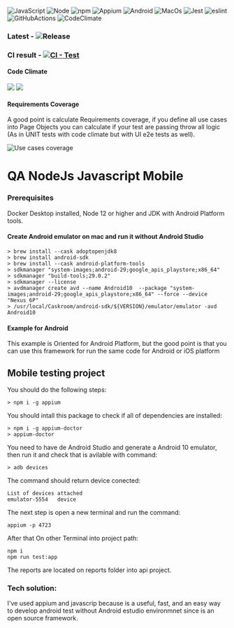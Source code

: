 ![JavaScript](https://img.shields.io/badge/-JavaScript-000?&logo=JavaScript)
![Node](https://img.shields.io/badge/-NodeJs-000?&logo=node-dot-js)
![npm](https://img.shields.io/badge/-npm-000?&logo=npm)
![Appium](https://img.shields.io/badge/-Appium-violet?&?logoColor=violet)
![Android](https://img.shields.io/badge/-Android-000?&logo=Android)
![MacOs](https://img.shields.io/badge/-MacOs-000?&logo=MacOs)
![Jest](https://img.shields.io/badge/-jest-000?&logo=jest)
![eslint](https://img.shields.io/badge/-eslint-000?&logo=eslint)
![GitHubActions](https://img.shields.io/badge/-GitHubActions-000?&logo=github-actions)
![CodeClimate](https://img.shields.io/badge/-CodeClimate-000?&logo=code-climate)

### Latest - ![Release](https://img.shields.io/github/v/release/ferraobox/qa-node-javascript-mobile)

### CI result - [![CI - Test](https://github.com/ferraobox/qa-node-javascript-mobile/actions/workflows/release.yml/badge.svg)](https://github.com/ferraobox/qa-node-javascript-mobile/actions/workflows/release.yml)

#### Code Climate

<a href="https://codeclimate.com/github/ferraobox/qa-node-typescript-backend/maintainability"><img src="https://api.codeclimate.com/v1/badges/5a082c37dea0dd86f4a6/maintainability" /></a>
<a href="https://codeclimate.com/github/ferraobox/qa-node-typescript-backend/test_coverage"><img src="https://api.codeclimate.com/v1/badges/5a082c37dea0dd86f4a6/test_coverage" /></a>

#### Requirements Coverage

A good point is calculate Requirements coverage, if you define all use cases into Page Objects you can calculate if your test are passing throw all logic (As in UNIT tests with code climate but with UI e2e tests as well).

![Use cases coverage](https://img.shields.io/codeclimate/coverage/ferraobox/qa-node-javascript-mobile)

# QA NodeJs Javascript Mobile

### Prerequisites

Docker Desktop installed, Node 12 or higher and JDK with Android Platform tools.

#### Create Android emulator on mac and run it without Android Studio

```
> brew install --cask adoptopenjdk8
> brew install android-sdk
> brew install --cask android-platform-tools
> sdkmanager "system-images;android-29;google_apis_playstore;x86_64"
> sdkmanager "build-tools;29.0.2"
> sdkmanager --license
> avdmanager create avd --name Android10  --package "system-images;android-29;google_apis_playstore;x86_64" --force --device "Nexus 6P"
> /usr/local/Caskroom/android-sdk/${VERSION}/emulator/emulator -avd Android10
```

#### Example for Android

This example is Oriented for Android Platform, but the good point is that you can use this framework for run the same code for Android or iOS platform

## Mobile testing project

You should do the following steps:

```
> npm i -g appium
```

You should intall this package to check if all of dependencies are installed:

```
> npm i -g appium-doctor
> appium-doctor
```

You need to have de Android Studio and generate a Android 10 emulator, then run it and check that is avilable with command:

```
> adb devices
```

The command should return device conected:

```
List of devices attached
emulator-5554   device
```

The next step is open a new terminal and run the command:

```
appium -p 4723
```

After that On other Terminal into project path:

```
npm i
npm run test:app
```

The reports are located on reports folder into api project.

### Tech solution:

I've used appium and javascrip because is a useful, fast, and an easy way to develop android test without Android estudio environmnet since is an open source framework.
